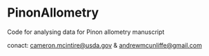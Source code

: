 # PinonAllometry
Code for analysing data for Pinon allometry manuscript

conact: cameron.mcintire@usda.gov & andrewmcunliffe@gmail.com
